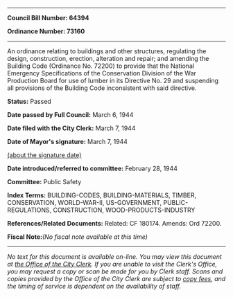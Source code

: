 

********

**Council Bill Number: 64394**
   
**Ordinance Number: 73160**
********

 An ordinance relating to buildings and other structures, regulating the design, construction, erection, alteration and repair; and amending the Building Code (Ordinance No. 72200) to provide that the National Emergency Specifications of the Conservation Division of the War Production Board for use of lumber in its Directive No. 29 and suspending all provisions of the Building Code inconsistent with said directive.

**Status:** Passed
   
**Date passed by Full Council:** March 6, 1944
   
**Date filed with the City Clerk:** March 7, 1944
   
**Date of Mayor's signature:** March 7, 1944
   
[(about the signature date)](/~public/approvaldate.htm)
   
   
   
**Date introduced/referred to committee:** February 28, 1944
   
**Committee:** Public Safety
   
   
**Index Terms:** BUILDING-CODES, BUILDING-MATERIALS, TIMBER, CONSERVATION, WORLD-WAR-II, US-GOVERNMENT, PUBLIC-REGULATIONS, CONSTRUCTION, WOOD-PRODUCTS-INDUSTRY

**References/Related Documents:** Related: CF 180174. Amends: Ord 72200.

**Fiscal Note:**_(No fiscal note available at this time)_
********

_No text for this document is available on-line. You may view this document at [the Office of the City Clerk](http://www.seattle.gov/leg/clerk/contactUs.htm). If you are unable to visit the Clerk's Office, you may request a copy or scan be made for you by Clerk staff. Scans and copies provided by the Office of the City Clerk are subject to [copy fees](http://clerk.seattle.gov/~public/clerkfees.htm), and the timing of service is dependent on the availability of staff._

